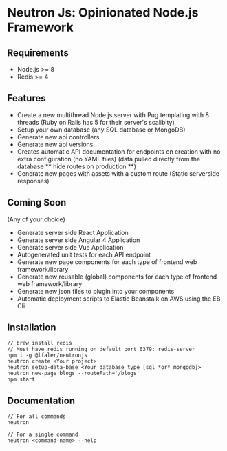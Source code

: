 # Neutron Js: Opinionated Node.js Framework

## Requirements
- Node.js >= 8
- Redis >= 4

## Features
- Create a new multithread Node.js server with Pug templating with 8 threads (Ruby on Rails has 5 for their server's scalibity)
- Setup your own database (any SQL database or MongoDB)
- Generate new api controllers
- Generate new api versions
- Creates automatic API documentation for endpoints on creation with no extra configuration (no YAML files) (data pulled directly from the database ** hide routes on production **)
- Generate new pages with assets with a custom route (Static serverside responses)

## Coming Soon
(Any of your choice)
- Generate server side React Application
- Generate server side Angular 4 Application
- Generate server side Vue Application
- Autogenerated unit tests for each API endpoint
- Generate new page components for each type of frontend web framework/library
- Generate new reusable (global) components for each type of frontend web framework/library
- Generate new json files to plugin into your components
- Automatic deployment scripts to Elastic Beanstalk on AWS using the EB Cli

## Installation
```
// brew install redis
// Must have redis running on default port 6379: redis-server
npm i -g @lfaler/neutronjs
neutron create <Your project>
neutron setup-data-base <Your database type [sql *or* mongodb]>
neutron new-page blogs --routePath='/blogs'
npm start
```

## Documentation
```
// For all commands
neutron

// For a single command
neutron <command-name> --help
```